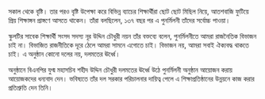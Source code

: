 সকাল থেকে বৃষ্টি। তার পরও বৃষ্টি উপেক্ষা করে বিভিন্ন ব্যাচের শিক্ষার্থীরা ছোট ছোট মিছিল নিয়ে, আতশবাজি ফুটিয়ে প্রিয় শিক্ষাঙ্গন প্রাঙ্গণে আসতে থাকেন। তাঁরা বলছিলেন, ১৩৭ বছর পর এ পুনর্মিলনী তাঁদের সর্বোচ্চ পাওয়া।

স্কুলটির সাবেক শিক্ষার্থী সংসদ সদস্য নূর উদ্দিন চৌধুরী নয়ন তাঁর বক্তব্যে বলেন, পুনর্মিলনীতে আমরা রাজনৈতিক বিভাজন চাই না। বিভাজিত রাজনীতিকে দূরে ঠেলে আমরা সামনে এগোতে চাই। বিভাজন নয়, আমরা সবাই ঐক্যবদ্ধ থাকতে চাই। এ অনুষ্ঠান কোনো দলের নয়, দলমতের ঊর্ধ্বে।

অনুষ্ঠানে বিএনপির যুগ্ম মহাসচিব শহীদ উদ্দিন চৌধুরী দলমতের ঊর্ধ্বে উঠে পুনর্মিলনী অনুষ্ঠান আয়োজন করায় আয়োজকদের ধন্যবাদ দেন। ভবিষ্যতে তাঁর দল সরকার পরিচালনার দায়িত্ব পেলে এ শিক্ষাপ্রতিষ্ঠানের উন্নয়নে কাজ করার প্রতিশ্রুতি দেন তিনি।
